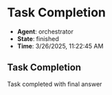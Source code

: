 # Task Completion

- **Agent**: orchestrator
- **State**: finished
- **Time**: 3/26/2025, 11:22:45 AM

## Task Completion

Task completed with final answer


